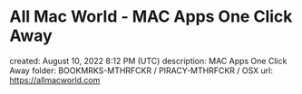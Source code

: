 # All Mac World - MAC Apps One Click Away

created: August 10, 2022 8:12 PM (UTC)
description: MAC Apps One Click Away
folder: BOOKMRKS-MTHRFCKR / PIRACY-MTHRFCKR / OSX
url: https://allmacworld.com